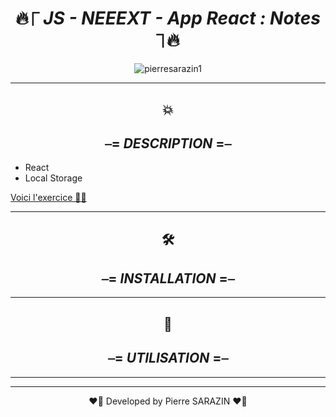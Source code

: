 <div align="center">

#  🔥⎾ _**JS - NEEEXT - App React : Notes**_ ⏋🔥

</div>


<div align="center">
<img src ="https://media0.giphy.com/media/3o7qDPxorBbvpB1Pby/200.webp?cid=ecf05e47l7qivxeubrumixcsznj85j6palqgubg7zf9xjt77&rid=200.webp&ct=g" alt="pierresarazin1"  />
</div>

 ___

<div align="center">

## 💥
## ⎯= _**DESCRIPTION**_ =⎯

</div>

- React
- Local Storage

[Voici l'exercice 😶‍🌫️](https://www.youtube.com/watch?v=ulOKYl5sHGk&t=1245s)

 ___
<div align="center">

## 🛠
## ⎯= _**INSTALLATION**_ =⎯ 

</div>



 ___
<div align="center">

## 🚀
## ⎯= _**UTILISATION**_ =⎯ 

</div>
 

 ___
 ___

<p align="center">
❤️‍🔥 Developed by Pierre SARAZIN ❤️‍🔥
</p>